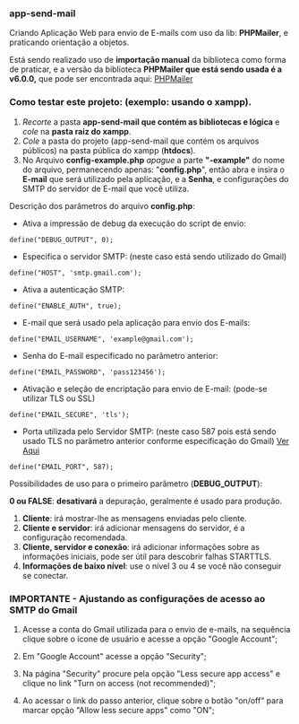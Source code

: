 ### app-send-mail
Criando Aplicação Web para envio de E-mails com uso da lib: **PHPMailer**, e praticando orientação a objetos.

Está sendo realizado uso de **importação manual** da biblioteca como forma de praticar, e a versão da biblioteca **PHPMailer que está sendo usada é a v6.0.0,** que pode ser encontrada aqui: [PHPMailer](https://github.com/PHPMailer/PHPMailer/tree/v6.0.0)

### Como testar este projeto: (exemplo: usando o **xampp**).

1. _Recorte_ a pasta **app-send-mail que contém as bibliotecas e lógica** e _cole_ na **pasta raiz do xampp**.
2.  _Cole_ a pasta do projeto (app-send-mail que contém os arquivos públicos) na pasta pública do xampp (**htdocs**).
3. No Arquivo **config-example.php** _apague_ a parte **"-example"** do nome do arquivo, permanecendo apenas: "**config.php**", então abra e insira o **E-mail** que será utilizado pela aplicação, e a **Senha**, e configurações do SMTP do servidor de E-mail que você utiliza. 

Descrição dos parâmetros do arquivo **config.php**:

- Ativa a impressão de debug da execução do script de envio:

`define("DEBUG_OUTPUT", 0);`

- Especifica o servidor SMTP: (neste caso está sendo utilizado do Gmail)

`define("HOST", 'smtp.gmail.com'); `

- Ativa a autenticação SMTP:

`define("ENABLE_AUTH", true);`

- E-mail que será usado pela aplicação para envio dos E-mails:

`define("EMAIL_USERNAME", 'example@gmail.com');`

- Senha do E-mail especificado no parâmetro anterior:

`define("EMAIL_PASSWORD", 'pass123456');`

- Ativação e seleção de encriptação para envio de E-mail: (pode-se utilizar TLS ou SSL)

`define("EMAIL_SECURE", 'tls');`

- Porta utilizada pelo Servidor SMTP: (neste caso 587 pois está sendo usado TLS no parâmetro anterior conforme especificação do Gmail) [Ver Aqui](https://support.google.com/a/answer/176600?hl=pt-BR#:~:text=Configurar%20o%20app%20ou%20dispositivo,usando%20o%20TLS%2C%20digite%20587.)

`define("EMAIL_PORT", 587); `

Possibilidades de uso para o primeiro parâmetro (**DEBUG_OUTPUT**):
  
**0 ou FALSE**: **desativará** a depuração, geralmente é usado para produção.
1. **Cliente**: irá mostrar-lhe as mensagens enviadas pelo cliente.
2. **Cliente e servidor**: irá adicionar mensagens do servidor, é a configuração recomendada.
3. **Cliente, servidor e conexão**: irá adicionar informações sobre as informações iniciais, pode ser útil para descobrir falhas STARTTLS.
4. **Informações de baixo nível**: use o nível 3 ou 4 se você não conseguir se conectar.


### **IMPORTANTE** - Ajustando as configurações de acesso ao **SMTP do Gmail**

1) Acesse a conta do Gmail utilizada para o envio de e-mails, na sequência clique sobre o ícone de usuário e acesse a opção "Google Account";

2) Em "Google Account" acesse a opção "Security";

3) Na página "Security" procure pela opção "Less secure app access" e clique no link "Turn on access (not recommended)";

4) Ao acessar o link do passo anterior, clique sobre o botão "on/off" para marcar opção "Allow less secure apps" como "ON";
